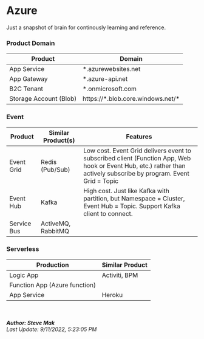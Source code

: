 # Azure

Just a snapshot of brain for continously learning and reference.

### Product Domain
| Product | Domain |
| ------- | ------ |
| App Service | *.azurewebsites.net |
| App Gateway | *.azure-api.net |
| B2C Tenant | *.onmicrosoft.com |
| Storage Account (Blob) | https://\*.blob.core.windows.net/\* |

### Event
| Product | Similar Product(s) | Features |
| ------- | --------------- | ---------- |
| Event Grid | Redis (Pub/Sub) | Low cost. Event Grid delivers event to subscribed client (Function App, Web hook or Event Hub, etc.) rather than actively subscribe by program. Event Grid = Topic
| Event Hub | Kafka | High cost. Just like Kafka with partition, but Namespace = Cluster, Event Hub = Topic. Support Kafka client to connect.
| Service Bus | ActiveMQ, RabbitMQ | |

### Serverless
| Production | Similar Product |
| ---------- | --------------- |
| Logic App | Activiti, BPM |
| Function App (Azure function) | |
| App Service | Heroku |

<br /><br />
**_Author: Steve Mak_**<br />
_Last Update: 9/11/2022, 5:23:05 PM_